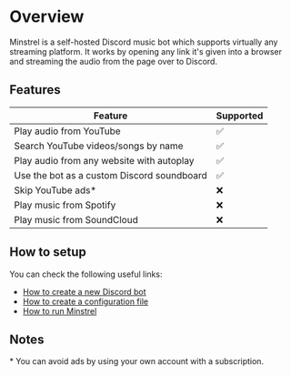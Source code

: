 # Overview
Minstrel is a self-hosted Discord music bot which supports virtually any streaming platform. It works by opening any link it's given into a browser and streaming the audio from the page over to Discord.
## Features
| Feature | Supported |
|---------|-----------|
| Play audio from YouTube | ✅ |
| Search YouTube videos/songs by name | ✅ |
| Play audio from any website with autoplay | ✅ |
| Use the bot as a custom Discord soundboard | ✅ |
| Skip YouTube ads* | ❌ |
| Play music from Spotify | ❌ |
| Play music from SoundCloud | ❌ |
## How to setup
You can check the following useful links:
- [How to create a new Discord bot](https://github.com/sniirful/minstrel/blob/main/guides/create-discord-bot.md)
- [How to create a configuration file](https://github.com/sniirful/minstrel/blob/main/guides/create-configuration-file.md)
- [How to run Minstrel](https://github.com/sniirful/minstrel/blob/main/guides/start-discord-bot.md)
## Notes
\* You can avoid ads by using your own account with a subscription.